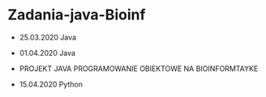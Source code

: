 # Zadania-java-Bioinf
- 25.03.2020 Java
- 01.04.2020 Java

- PROJEKT JAVA PROGRAMOWANIE OBIEKTOWE NA BIOINFORMTAYKE 
- 15.04.2020 Python
